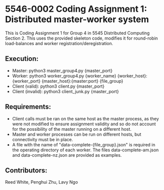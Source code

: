 # 5546-0002 Coding Assignment 1: Distributed master-worker system

This is Coding Assignment 1 for Group 4 in 5545 Distributed Computing Section 2.
This uses the provided skeleton code, modifies it for round-robin load-balances and worker registration/deregistration.

## Execution:

* Master: python3 master_group4.py {master_port}
* Worker: python3 worker_group4.py {worker_name} {worker_host}:{worker_port} {master_host}:{master:port} {file_group}
* Client (valid): python3 client.py {master_port}
* Client (invalid): python3 client_junk.py {master_port}

## Requirements:

* Client calls must be ran on the same host as the master process, as they were not modified to ensure assignment validity and so do not account for the possibility of the master running on a different host.
* Master and worker processes can be run on different hosts, but connectivity must be in place.
* A file with the name of "data-complete-{file_group}.json" is required in the operating directory of each worker.  The files data-complete-am.json and data-complete-nz.json are provided as examples.

## Contributors:

Reed White, Penghui Zhu, Lavy Ngo